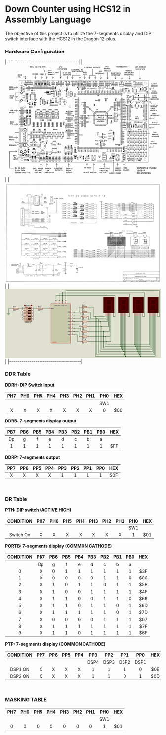 # Down Counter using HCS12 in Assembly Language

The objective of this project is to utilize the 7-segments display and DIP
switch interface with the HCS12 in the Dragon 12-plus.

### Hardware Configuration
|------------------------------------|
| ![dg12](Dragon12_Plus2_layout.PNG) |
| ![7s](7_segment_schematic_diagram.PNG) |
| ![hw](Hardware-Configuration.jpg) |
|------------------------------------|
</br>

### DDR Table

**DDRH: DIP Switch Input**

| PH7 | PH6 | PH5 | PH4 | PH3 | PH2 | PH1 | PH0 | HEX  |
| :-: | :-: | :-: | :-: | :-: | :-: | :-: | :-: | :--: |
|     |     |     |     |     |     |     | SW1 |      |
|  X  |  X  |  X  |  X  |  X  |  X  |  X  |  0  | \$00 |

**DDRB: 7-segments display output**

| PB7 | PB6 | PB5 | PB4 | PB3 | PB2 | PB1 | PB0 | HEX  |
| :-: | :-: | :-: | :-: | :-: | :-: | :-: | :-: | :--: |
| Dp  |  g  |  f  |  e  |  d  |  c  |  b  |  a  |      |
|  1  |  1  |  1  |  1  |  1  |  1  |  1  |  1  | \$FF |

**DDRP: 7-segments output**

| PP7 | PP6 | PP5 | PP4 | PP3 | PP2 | PP1 | PP0 | HEX  |
| :-: | :-: | :-: | :-: | :-: | :-: | :-: | :-: | :--: |
|  X  |  X  |  X  |  X  |  1  |  1  |  1  |  1  | \$0F |

</br>

### DR Table

**PTH: DIP switch (ACTIVE HIGH)**

| CONDITION | PH7 | PH6 | PH5 | PH4 | PH3 | PH2 | PH1 | PH0 | HEX  |
| :-------: | :-: | :-: | :-: | :-: | :-: | :-: | :-: | :-: | :--: |
|           |     |     |     |     |     |     |     | SW1 |      |
| Switch On |  X  |  X  |  X  |  X  |  X  |  X  |  X  |  1  | \$01 |

**PORTB: 7-segments display (COMMON CATHODE)**

| CONDITION | PB7 | PB6 | PB5 | PB4 | PB3 | PB2 | PB1 | PB0 | HEX  |
| :-------: | :-: | :-: | :-: | :-: | :-: | :-: | :-: | :-: | :--: |
|           | Dp  |  g  |  f  |  e  |  d  |  c  |  b  |  a  |      |
|     0     |  0  |  0  |  1  |  1  |  1  |  1  |  1  |  1  | \$3F |
|     1     |  0  |  0  |  0  |  0  |  0  |  1  |  1  |  0  | \$06 |
|     2     |  0  |  1  |  0  |  1  |  1  |  0  |  1  |  1  | \$5B |
|     3     |  0  |  1  |  0  |  0  |  1  |  1  |  1  |  1  | \$4F |
|     4     |  0  |  1  |  1  |  0  |  0  |  1  |  1  |  0  | \$66 |
|     5     |  0  |  1  |  1  |  0  |  1  |  1  |  0  |  1  | \$6D |
|     6     |  0  |  1  |  1  |  1  |  1  |  1  |  0  |  1  | \$7D |
|     7     |  0  |  0  |  0  |  0  |  0  |  1  |  1  |  1  | \$07 |
|     8     |  0  |  1  |  1  |  1  |  1  |  1  |  1  |  1  | \$7F |
|     9     |  0  |  1  |  1  |  0  |  1  |  1  |  1  |  1  | \$6F |

**PTP: 7-segments display (COMMON CATHODE)**

| CONDITION | PP7 | PP6 | PP5 | PP4 | PP3  | PP2  | PP1  | PP0  | HEX  |
| :-------: | :-: | :-: | :-: | :-: | :--: | :--: | :--: | :--: | :--: |
|           |     |     |     |     | DSP4 | DSP3 | DSP2 | DSP1 |      |
|  DSP1 ON  |  X  |  X  |  X  |  X  |  1   |  1   |  1   |  0   | \$0E |
|  DSP2 ON  |  X  |  X  |  X  |  X  |  1   |  1   |  0   |  1   | \$0D |

</br>

### MASKING TABLE

| PH7 | PH6 | PH5 | PH4 | PH3 | PH2 | PH1 | PH0 | HEX  |
| :-: | :-: | :-: | :-: | :-: | :-: | :-: | :-: | :--: |
|     |     |     |     |     |     |     | SW1 |      |
|  0  |  0  |  0  |  0  |  0  |  0  |  0  |  1  | \$01 |
